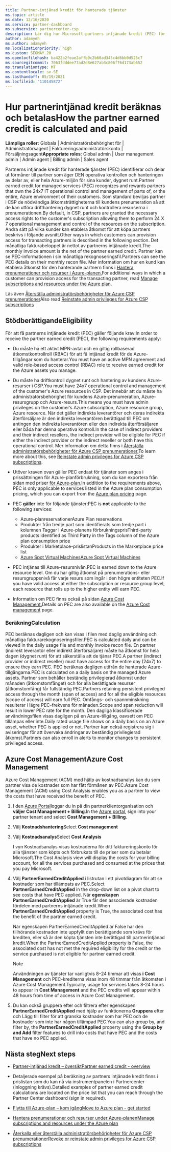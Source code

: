 ```yaml
---
title: Partner-intjänad kredit för hanterade tjänster
ms.topic: article
ms.date: 12/16/2020
ms.service: partner-dashboard
ms.subservice: partnercenter-csp
description: Lär dig hur Microsoft-partners intjänade kredit (PEC) för hanterade tjänster beräknas och betalas och hur du säkerställer att du är berättigad.
author: adamyeh
ms.author: adamyeh
ms.localizationpriority: high
ms.custom: SEOMAY.20
ms.openlocfilehash: ba422a2feae2affb9c2b60ad345c4d6bb0d525c7
ms.sourcegitcommit: 7063fdddee77ad2d8e627ab3c806f76d173ab652
ms.translationtype: MT
ms.contentlocale: sv-SE
ms.lasthandoff: 05/19/2021
ms.locfileid: "110145872"
---
```

# <a name="how-the-partner-earned-credit-is-calculated-and-paid"></a><span data-ttu-id="933b6-103">Hur partnerintjänad kredit beräknas och betalas</span><span class="sxs-lookup"><span data-stu-id="933b6-103">How the partner earned credit is calculated and paid</span></span>

<span data-ttu-id="933b6-104">**Lämpliga roller:** Globala | Administratörsbehörighet för | Administratörsagent | Faktureringsadministratörskonto | Försäljningsagent</span><span class="sxs-lookup"><span data-stu-id="933b6-104">**Appropriate roles**: Global admin | User management admin | Admin agent | Billing admin | Sales agent</span></span>

<span data-ttu-id="933b6-105">Partnerns intjänade kredit för hanterade tjänster (PEC) identifierar och delar ut förmåner till partner som äger DEN operativa kontrollen och hanteringen av delar av, eller hela Azure-miljön för sina kunder, dygnet runt.</span><span class="sxs-lookup"><span data-stu-id="933b6-105">Partner earned credit for managed services (PEC) recognizes and rewards partners that own the 24x7 IT operational control and management of parts of, or the entire, Azure environment of their customers.</span></span> <span data-ttu-id="933b6-106">Som standard beviljas partner i CSP de nödvändiga åtkomsträttigheterna till kundens prenumeration så att de kan utföra drifthantering dygnet runt och kontrollera resurserna i prenumerationen.</span><span class="sxs-lookup"><span data-stu-id="933b6-106">By default, in CSP, partners are granted the necessary access rights to the customer's subscription allowing them to perform 24 X 7 operational management and control of the resources on the subscription.</span></span> <span data-ttu-id="933b6-107">Andra sätt på vilka kunder kan etablera åtkomst för att köpa partners beskrivs i följande avsnitt.</span><span class="sxs-lookup"><span data-stu-id="933b6-107">Other ways in which customers can provision access for transacting partners is described in the following section.</span></span> <span data-ttu-id="933b6-108">Det månatliga fakturabeloppet är nettot av partnerns intjänade kredit.</span><span class="sxs-lookup"><span data-stu-id="933b6-108">The monthly invoice amount is the net of the partner earned credit.</span></span> <span data-ttu-id="933b6-109">Partner kan se PEC-informationen i sin månatliga rekognoseringsfil.</span><span class="sxs-lookup"><span data-stu-id="933b6-109">Partners can see the PEC details on their monthly recon file.</span></span> <span data-ttu-id="933b6-110">Mer information om hur en kund kan etablera åtkomst för den hanterande partnern finns i [Hantera prenumerationer och resurser i Azure-planen.](azure-plan-manage.md)</span><span class="sxs-lookup"><span data-stu-id="933b6-110">For additional ways in which a customer can provision access for the transacting partner, read [Manage subscriptions and resources under the Azure plan](azure-plan-manage.md).</span></span>

<span data-ttu-id="933b6-111">Läs även [Återställa administratörsbehörigheter för Azure CSP prenumerationer](revoke-reinstate-csp.md)</span><span class="sxs-lookup"><span data-stu-id="933b6-111">Also read [Reinstate admin privileges for Azure CSP subscriptions](revoke-reinstate-csp.md)</span></span>

## <a name="eligibility"></a><span data-ttu-id="933b6-112">Stödberättigande</span><span class="sxs-lookup"><span data-stu-id="933b6-112">Eligibility</span></span>

<span data-ttu-id="933b6-113">För att få partnerns intjänade kredit (PEC) gäller följande krav:</span><span class="sxs-lookup"><span data-stu-id="933b6-113">In order to receive the partner earned credit (PEC), the following requirements apply:</span></span> 

- <span data-ttu-id="933b6-114">Du måste ha ett aktivt MPN-avtal och en giltig rollbaserad åtkomstkontrollroll (RBAC) för att få intjänad kredit för de Azure-tillgångar som du hanterar.</span><span class="sxs-lookup"><span data-stu-id="933b6-114">You must have an active MPN agreement and valid role-based access control (RBAC) role to receive earned credit for the Azure assets you manage.</span></span>

- <span data-ttu-id="933b6-115">Du måste ha driftkontroll dygnet runt och hantering av kundens Azure-resurser i CSP.</span><span class="sxs-lookup"><span data-stu-id="933b6-115">You must have 24x7 operational control and management of the customer's Azure resources in CSP.</span></span> <span data-ttu-id="933b6-116">Det innebär att du måste ha administratörsbehörighet för kundens Azure-prenumeration, Azure-resursgrupp och Azure-resurs.</span><span class="sxs-lookup"><span data-stu-id="933b6-116">This means you must have admin privileges on the customer’s Azure subscription, Azure resource group, Azure resource.</span></span> <span data-ttu-id="933b6-117">När det gäller indirekta leverantörer och deras indirekta återförsäljare är den indirekta leverantören berättigad till PEC om antingen den indirekta leverantören eller den indirekta återförsäljaren eller båda har denna operativa kontroll.</span><span class="sxs-lookup"><span data-stu-id="933b6-117">In the case of indirect providers and their indirect resellers, the indirect provider will be eligible for PEC if either the indirect provider or the indirect reseller or both have this operational control.</span></span> <span data-ttu-id="933b6-118">Mer information om detta finns i [Återställa administratörsbehörigheter för Azure CSP prenumerationer.](./revoke-reinstate-csp.md)</span><span class="sxs-lookup"><span data-stu-id="933b6-118">To learn more about this, see [Reinstate admin privileges for Azure CSP subscriptions](./revoke-reinstate-csp.md).</span></span>

- <span data-ttu-id="933b6-119">Utöver kraven ovan gäller PEC endast för tjänster som anges i prissättningen för Azure-planförbrukning, som du kan exportera från sidan med priser [för Azure-plan.](https://partner.microsoft.com/commerce/sales)</span><span class="sxs-lookup"><span data-stu-id="933b6-119">In addition to the requirements above, PEC is only applicable to services listed in the Azure plan consumption pricing, which you can export from the [Azure plan pricing](https://partner.microsoft.com/commerce/sales) page.</span></span>

- <span data-ttu-id="933b6-120">PEC **gäller** inte för följande tjänster:</span><span class="sxs-lookup"><span data-stu-id="933b6-120">PEC is **not** applicable to the following services:</span></span>
    - <span data-ttu-id="933b6-121">Azure-planreservationer</span><span class="sxs-lookup"><span data-stu-id="933b6-121">Azure Plan reservations</span></span>
    - <span data-ttu-id="933b6-122">Produkter från tredje part som identifierats som tredje part i kolumnen Taggar i Azure-planens förbrukningspris</span><span class="sxs-lookup"><span data-stu-id="933b6-122">Third-party products identified as Third Party in the Tags column of the Azure plan consumption price</span></span>
    - <span data-ttu-id="933b6-123">Produkter i Marketplace-prislistan</span><span class="sxs-lookup"><span data-stu-id="933b6-123">Products in the Marketplace price list</span></span>
    - [<span data-ttu-id="933b6-124">Azure Spot Virtual Machines</span><span class="sxs-lookup"><span data-stu-id="933b6-124">Azure Spot Virtual Machines</span></span>](https://partner.microsoft.com/resources/collection/azure-spot-in-csp#/)

- <span data-ttu-id="933b6-125">PEC intjänas till Azure-resursnivån.</span><span class="sxs-lookup"><span data-stu-id="933b6-125">PEC is earned down to the Azure resource level.</span></span> <span data-ttu-id="933b6-126">Om du har giltig åtkomst på prenumerations- eller resursgruppsnivå får varje resurs som ingår i den högre entiteten PEC.</span><span class="sxs-lookup"><span data-stu-id="933b6-126">If you have valid access at either the subscription or resource group level, each resource that rolls up to the higher entity will earn PEC.</span></span>

- <span data-ttu-id="933b6-127">Information om PEC finns också på sidan [Azure Cost Management.](/azure/cost-management-billing/costs/get-started-partners)</span><span class="sxs-lookup"><span data-stu-id="933b6-127">Details on PEC are also available on the [Azure Cost management](/azure/cost-management-billing/costs/get-started-partners) page.</span></span>

### <a name="calculation"></a><span data-ttu-id="933b6-128">Beräkning</span><span class="sxs-lookup"><span data-stu-id="933b6-128">Calculation</span></span>

<span data-ttu-id="933b6-129">PEC beräknas dagligen och kan visas i filen med daglig användning och månatliga fakturarekognoseringsfiler.</span><span class="sxs-lookup"><span data-stu-id="933b6-129">PEC is calculated daily and can be viewed in the daily usage file and monthly invoice recon file.</span></span> <span data-ttu-id="933b6-130">En partner (indirekt leverantör eller indirekt återförsäljare) måste ha åtkomst för hela dagen (dygnet runt) för att säkerställa att de tjänar PEC.</span><span class="sxs-lookup"><span data-stu-id="933b6-130">A partner (indirect provider or indirect reseller) must have access for the entire day (24x7) to ensure they earn PEC.</span></span> <span data-ttu-id="933b6-131">PEC beräknas dagligen utifrån de hanterade Azure-tillgångarna.</span><span class="sxs-lookup"><span data-stu-id="933b6-131">PEC is calculated on a daily basis on the managed Azure assets.</span></span> <span data-ttu-id="933b6-132">Partner som behåller beständig privilegierad åtkomst under månaden (åtkomstomfånget) och för alla berättigade resurser (åtkomstomfång) får fullständig PEC.</span><span class="sxs-lookup"><span data-stu-id="933b6-132">Partners retaining persistent privileged access through the month (span of access) and for all the eligible resources (scope of access) will earn full PEC.</span></span> <span data-ttu-id="933b6-133">Omfångs- och spannminskning resulterar i lägre PEC-frekvens för månaden.</span><span class="sxs-lookup"><span data-stu-id="933b6-133">Scope and span reduction will result in lower PEC rate for the month.</span></span> <span data-ttu-id="933b6-134">Den dagliga klassificerade användningsfilen visas dagligen på en Azure-tillgång, oavsett om PEC tillämpas eller inte.</span><span class="sxs-lookup"><span data-stu-id="933b6-134">Daily rated usage file shows on a daily basis on an Azure asset, whether PEC is applied or not.</span></span> <span data-ttu-id="933b6-135">Partner kan också registrera sig i aviseringar för att övervaka ändringar av beständig privilegierad åtkomst.</span><span class="sxs-lookup"><span data-stu-id="933b6-135">Partners can also enroll in alerts to monitor changes to persistent privileged access.</span></span>

## <a name="azure-cost-management"></a><span data-ttu-id="933b6-136">Azure Cost Management</span><span class="sxs-lookup"><span data-stu-id="933b6-136">Azure Cost Management</span></span>

<span data-ttu-id="933b6-137">Azure Cost Management (ACM) med hjälp av kostnadsanalys kan du som partner visa de kostnader som har fått förmånen av PEC.</span><span class="sxs-lookup"><span data-stu-id="933b6-137">Azure Cost Management (ACM) using Cost Analysis enables you as a partner to view the costs that have received the benefit of PEC.</span></span>  

1. <span data-ttu-id="933b6-138">I den [Azure Portal](https://portal.azure.com)loggar du in på din partnerklientorganisation och **väljer Cost Management + Billing**.</span><span class="sxs-lookup"><span data-stu-id="933b6-138">In the [Azure portal](https://portal.azure.com), sign into your partner tenant and select **Cost Management + Billing**.</span></span>

2. <span data-ttu-id="933b6-139">Välj **Kostnadshantering**</span><span class="sxs-lookup"><span data-stu-id="933b6-139">Select **Cost management**</span></span>

3. <span data-ttu-id="933b6-140">Välj **Kostnadsanalys**</span><span class="sxs-lookup"><span data-stu-id="933b6-140">Select **Cost Analysis**</span></span>

   <span data-ttu-id="933b6-141">I vyn Kostnadsanalys visas kostnaderna för ditt faktureringskonto för alla tjänster som köpts och förbrukats till de priser som du betalar Microsoft.</span><span class="sxs-lookup"><span data-stu-id="933b6-141">The Cost Analysis view will display the costs for your billing account, for all the services purchased and consumed at the prices that you pay Microsoft.</span></span>

4. <span data-ttu-id="933b6-142">Välj **PartnerEarnedCreditApplied** i listrutan i ett pivotdiagram för att se kostnader som har tillämpats av PEC.</span><span class="sxs-lookup"><span data-stu-id="933b6-142">Select **PartnerEarnedCreditApplied** in the drop-down list on a pivot chart to see costs that have PEC applied.</span></span> <span data-ttu-id="933b6-143">När **egenskapen PartnerEarnedCreditApplied** är True får den associerade kostnaden fördelen med partnerns intjänade kredit.</span><span class="sxs-lookup"><span data-stu-id="933b6-143">When **PartnerEarnedCreditApplied** property is True, the associated cost has the benefit of the partner earned credit.</span></span> 

   <span data-ttu-id="933b6-144">När egenskapen PartnerEarnedCreditApplied är False har den tillhörande kostnaden inte uppfyllt den berättigande som krävs för krediten, eller så är den köpta tjänsten inte berättigad till partnerintjänad kredit.</span><span class="sxs-lookup"><span data-stu-id="933b6-144">When the PartnerEarnedCreditApplied property is False, the associated cost has not met the required eligibility for the credit or the service purchased is not eligible for partner earned credit.</span></span>

   >[!NOTE] 
   ><span data-ttu-id="933b6-145">Användningen av tjänster tar vanligtvis 8–24 timmar att visas **i Cost Management** och PEC-krediterna visas inom 48 timmar från åtkomsten i Azure Cost Management.</span><span class="sxs-lookup"><span data-stu-id="933b6-145">Typically, usage for services takes 8-24 hours to appear in **Cost Management** and the PEC credits will appear within 48 hours from time of access in Azure Cost Management.</span></span>

5. <span data-ttu-id="933b6-146">Du kan också gruppera efter och filtrera efter egenskapen **PartnerEarnedCreditApplied** med hjälp av funktionerna **Gruppera** efter och Lägg till filter för att granska kostnader som har PEC och de kostnader som inte har någon tillämpad PEC.</span><span class="sxs-lookup"><span data-stu-id="933b6-146">You can also group by, and filter by, the **PartnerEarnedCreditApplied** property using the **Group by and Add** filter features to drill into costs that have PEC and the costs that have no PEC applied.</span></span>

## <a name="next-steps"></a><span data-ttu-id="933b6-147">Nästa steg</span><span class="sxs-lookup"><span data-stu-id="933b6-147">Next steps</span></span>

- [<span data-ttu-id="933b6-148">Partner-intjänad kredit – översikt</span><span class="sxs-lookup"><span data-stu-id="933b6-148">Partner earned credit - overview</span></span>](partner-earned-credit.md)

- <span data-ttu-id="933b6-149">Detaljerade exempel på beräkning av partners intjänade kredit finns i prislistan som du kan nå via instrumentpanelen i Partnercenter (inloggning krävs).</span><span class="sxs-lookup"><span data-stu-id="933b6-149">Detailed examples of partner earned credit calculations are located on the price list that you can reach through the Partner Center dashboard (sign in required).</span></span>

- [<span data-ttu-id="933b6-150">Flytta till Azure-plan – kom igång</span><span class="sxs-lookup"><span data-stu-id="933b6-150">Move to Azure plan - get started</span></span>](azure-plan-get-started.md)

- [<span data-ttu-id="933b6-151">Hantera prenumerationer och resurser under Azure-planen</span><span class="sxs-lookup"><span data-stu-id="933b6-151">Manage subscriptions and resources under the Azure plan</span></span>](azure-plan-manage.md)

- [<span data-ttu-id="933b6-152">Återkalla eller återställa administratörsbehörigheter för Azure CSP prenumerationer</span><span class="sxs-lookup"><span data-stu-id="933b6-152">Revoke or reinstate admin privileges for Azure CSP subscriptions</span></span>](revoke-reinstate-csp.md)
